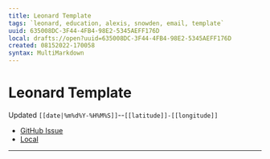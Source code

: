 ```yaml
---
title: Leonard Template
tags: `leonard, education, alexis, snowden, email, template`
uuid: 635008DC-3F44-4FB4-98E2-5345AEFF176D
local: drafts://open?uuid=635008DC-3F44-4FB4-98E2-5345AEFF176D
created: 08152022-170058
syntax: MultiMarkdown
---
```

 # Leonard Template
Updated `[[date|%m%d%Y-%H%M%S]]`--`[[latitude]]-[[longitude]]`

- [GitHub Issue](https://github.com/extratone/leonard/issues/)
- [Local](shareddocuments:///private/var/mobile/Library/Mobile%20Documents/com~apple~CloudDocs/Written/[[uuid]].md)


---

